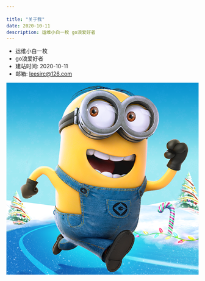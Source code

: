 ```yaml
---

title: "关于我"
date: 2020-10-11 
description: 运维小白一枚 go浪爱好者
---
```


+ 运维小白一枚 
+ go浪爱好者
+ 建站时间: 2020-10-11
+ 邮箱: leesirc@126.com

![leesirc](leesirc.jpg)


